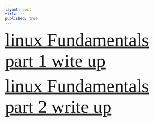 ```yaml
---
layout: post
title: ''
published: true
---
```

  <span style="font-family:Papyrus; font-size:60px;">   [linux Fundamentals part 1 wite up](linux) </span>

  
 <span style="font-family:Papyrus; font-size:60px;">   [linux Fundamentals part 2 write up](linux2) </span>
